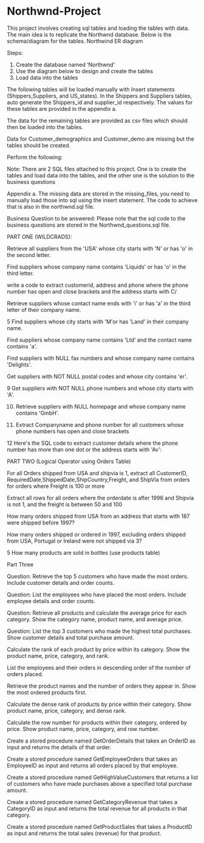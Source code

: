 # Northwnd-Project
This project involves creating sql tables and loading the tables with data.
The main idea is to replicate the Northwnd database.
Below is the schema/diagram for the tables.
Northwind ER diagram

Steps:
1. Create the database named ‘Northwnd’ 
2. Use the diagram below to design and create the tables
3. Load data into the tables 

The following tables will be loaded manually with Insert statements (Shippers,Suppliers, and US_states). In the Shippers and Suppliers tables, auto generate the Shippers_id and supplier_id respectively. The values for these tables are provided in the appendix a. 

The data for the remaining tables are provided as csv files which should then be loaded into the tables. 

Data for Customer_demographics and Customer_demo are missing but the tables should be created. 

Perform the following: 

 Note: There are 2 SQL files attached to this project. One is to create the tables and load data into the tables, and the other one is the solution to the business questions

Appendix a. 
The missing data are stored in the missing_files, you need to manually load those into sql using the insert statement. The code to achieve that is also in the northwnd.sql file.


 

 

 Business Question to be answered:  Please note that the sql code to the business questions are stored in the Northwnd_questions.sql file.

PART ONE (WILDCRADS): 

 

Retrieve all suppliers from the 'USA' whose city starts with 'N' or has 'o' in the second letter. 

Find suppliers whose company name contains 'Liquids' or has 'o' in the third letter. 

write a code to extract customerid, address and phone  where the phone number has open and close brackets and the address starts with C/ 

Retrieve suppliers whose contact name ends with 'i' or has 'a' in the third letter of their company name. 

5 Find suppliers whose city starts with 'M'or has 'Land' in their company name. 

Find suppliers whose company name contains 'Ltd' and the contact name contains 'a'. 

Find suppliers with NULL fax numbers and whose company name contains 'Delights'. 

Get suppliers with NOT NULL postal codes and whose city contains 'er'. 

9 Get suppliers with NOT NULL phone numbers and whose city starts with 'A'. 

10. Retrieve suppliers with NULL homepage and whose company name contains 'GmbH'. 

11. Extract Companyname and phone number for all customers whose phone numbers has open and close brackets 

12 Here's the SQL code to extract customer details where the phone number has more than one dot or the address starts with 'Av': 

 

PART TWO (Logical Operator using Orders Table) 

 

For all Orders shipped from USA and shipvia is 1, extract all CustomerID, RequiredDate,ShippedDate,ShipCountry,Freight, and ShipVia from orders for orders where Freight is 100 or more 

Extract all rows for all orders where the orderdate is after 1996 and Shipvia is not 1, and the freight is between 50 and 100 

How many orders shipped from USA from an address that starts with 187 were shipped before 1997? 

How many orders shipped or ordered in 1997, excluding orders shipped from USA, Portugal or Ireland were not shipped via 3? 

5 How many products are sold in bottles (use products table) 

 

 

Part Three 

 

Question: Retrieve the top 5 customers who have made the most orders. Include customer details and order counts. 

Question: List the employees who have placed the most orders. Include employee details and order counts. 

Question: Retrieve all products and calculate the average price for each category. Show the category name, product name, and average price. 

Question: List the top 3 customers who made the highest total purchases. Show customer details and total purchase amount. 

Calculate the rank of each product by price within its category. Show the product name, price, category, and rank. 

List the employees and their orders in descending order of the number of orders placed. 

Retrieve the product names and the number of orders they appear in. Show the most ordered products first. 

Calculate the dense rank of products by price within their category. Show product name, price, category, and dense rank. 

Calculate the row number for products within their category, ordered by price. Show product name, price, category, and row number. 

Create a stored procedure named GetOrderDetails that takes an OrderID as input and returns the details of that order. 

Create a stored procedure named GetEmployeeOrders that takes an EmployeeID as input and returns all orders placed by that employee. 

Create a stored procedure named GetHighValueCustomers that returns a list of customers who have made purchases above a specified total purchase amount. 

Create a stored procedure named GetCategoryRevenue that takes a CategoryID as input and returns the total revenue for all products in that category. 

Create a stored procedure named GetProductSales that takes a ProductID as input and returns the total sales (revenue) for that product. 





 
